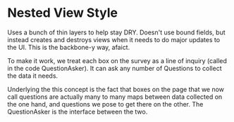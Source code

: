 Nested View Style
=================

Uses a bunch of thin layers to help stay DRY. Doesn't use bound fields, but instead creates and destroys views when it needs to do major updates to the UI. This is the backbone-y way, afaict.

To make it work, we treat each box on the survey as a line of inquiry (called in the code QuestionAsker). It can ask any number of Questions to collect the data it needs.

Underlying the this concept is the fact that boxes on the page that we now call questions are actually many to many maps between data collected on the one hand, and questions we pose to get there on the other. The QuestionAsker is the interface between the two.


